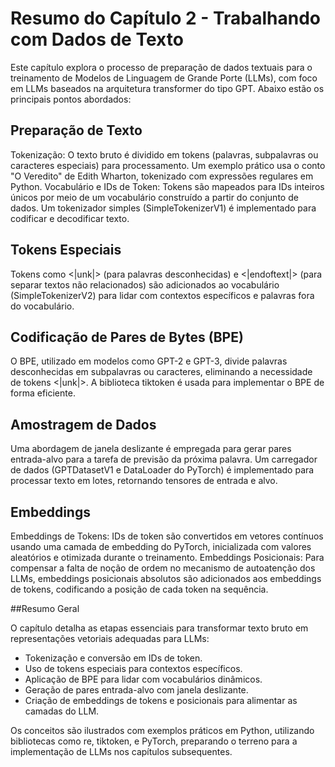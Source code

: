 # Resumo do Capítulo 2 - Trabalhando com Dados de Texto

Este capítulo explora o processo de preparação de dados textuais para o treinamento de Modelos de Linguagem de Grande Porte (LLMs), com foco em LLMs baseados na arquitetura transformer do tipo GPT. Abaixo estão os principais pontos abordados:

## Preparação de Texto

Tokenização: O texto bruto é dividido em tokens (palavras, subpalavras ou caracteres especiais) para processamento. Um exemplo prático usa o conto "O Veredito" de Edith Wharton, tokenizado com expressões regulares em Python.
Vocabulário e IDs de Token: Tokens são mapeados para IDs inteiros únicos por meio de um vocabulário construído a partir do conjunto de dados. Um tokenizador simples (SimpleTokenizerV1) é implementado para codificar e decodificar texto.

## Tokens Especiais

Tokens como <|unk|> (para palavras desconhecidas) e <|endoftext|> (para separar textos não relacionados) são adicionados ao vocabulário (SimpleTokenizerV2) para lidar com contextos específicos e palavras fora do vocabulário.

## Codificação de Pares de Bytes (BPE)

O BPE, utilizado em modelos como GPT-2 e GPT-3, divide palavras desconhecidas em subpalavras ou caracteres, eliminando a necessidade de tokens <|unk|>. A biblioteca tiktoken é usada para implementar o BPE de forma eficiente.

## Amostragem de Dados

Uma abordagem de janela deslizante é empregada para gerar pares entrada-alvo para a tarefa de previsão da próxima palavra. Um carregador de dados (GPTDatasetV1 e DataLoader do PyTorch) é implementado para processar texto em lotes, retornando tensores de entrada e alvo.

## Embeddings

Embeddings de Tokens: IDs de token são convertidos em vetores contínuos usando uma camada de embedding do PyTorch, inicializada com valores aleatórios e otimizada durante o treinamento.
Embeddings Posicionais: Para compensar a falta de noção de ordem no mecanismo de autoatenção dos LLMs, embeddings posicionais absolutos são adicionados aos embeddings de tokens, codificando a posição de cada token na sequência.

##Resumo Geral

O capítulo detalha as etapas essenciais para transformar texto bruto em representações vetoriais adequadas para LLMs:

- Tokenização e conversão em IDs de token.
- Uso de tokens especiais para contextos específicos.
- Aplicação de BPE para lidar com vocabulários dinâmicos.
- Geração de pares entrada-alvo com janela deslizante.
- Criação de embeddings de tokens e posicionais para alimentar as camadas do LLM.

Os conceitos são ilustrados com exemplos práticos em Python, utilizando bibliotecas como re, tiktoken, e PyTorch, preparando o terreno para a implementação de LLMs nos capítulos subsequentes.
